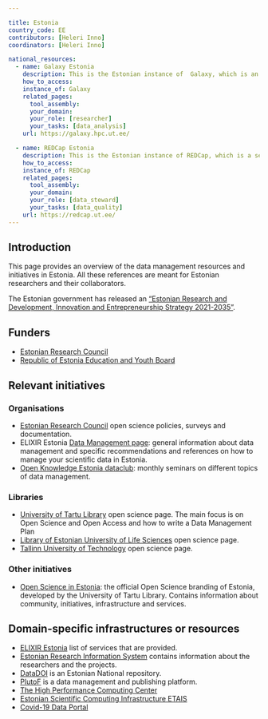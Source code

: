 ```yaml
---

title: Estonia
country_code: EE
contributors: [Heleri Inno]
coordinators: [Heleri Inno]

national_resources:
  - name: Galaxy Estonia
    description: This is the Estonian instance of  Galaxy, which is an open source, web-based platform for data intensive biomedical research.
    how_to_access:
    instance_of: Galaxy
    related_pages:
      tool_assembly:
      your_domain:
      your_role: [researcher]
      your_tasks: [data_analysis]
    url: https://galaxy.hpc.ut.ee/

  - name: REDCap Estonia
    description: This is the Estonian instance of REDCap, which is a secure web platform for building and managing online databases and surveys.
    how_to_access:
    instance_of: REDCap
    related_pages:
      tool_assembly:
      your_domain:
      your_role: [data_steward]
      your_tasks: [data_quality]
    url: https://redcap.ut.ee/
---
```


## Introduction

This page provides an overview of the data management resources and initiatives in Estonia. All these references are meant for Estonian researchers and their collaborators.

The Estonian government has released an [“Estonian Research and Development, Innovation and Entrepreneurship Strategy 2021-2035”](https://www.hm.ee/sites/default/files/taie_arengukava_kinnitatud_15.07.2021_211109a_en_final.pdf).

## Funders

* [Estonian Research Council](https://www.etag.ee/en/)
* [Republic of Estonia Education and Youth Board](https://harno.ee/en)

## Relevant initiatives
<!--- Ethical and legal regulations in the country, committees, etc.; we mostly don't have these, we will add different organisations dealing with data management in Estonia --->

### Organisations
* [Estonian Research Council](https://etag.ee/en/activities/open-science/) open science policies, surveys and documentation.
* ELIXIR Estonia [Data Management page](https://elixir.ut.ee/datamanagement): general information about data management and specific recommendations and references on how to manage your scientific data in Estonia.
* [Open Knowledge Estonia dataclub](https://okee.ee/andmeklubi/): monthly seminars on different topics of data management.

### Libraries
* [University of Tartu Library](https://utlib.ut.ee/en/open-science) open science page. The main focus is on Open Science and Open Access and how to write a Data Management Plan
* [Library of Estonian University of Life Sciences](https://library.emu.ee/en/research/open-science/) open science page.
* [Tallinn University of Technology](https://taltech.ee/en/library/open-science) open science page.

### Other initiatives
* [Open Science in Estonia](https://www.avatudteadus.ee/en/home/): the official Open Science branding of Estonia, developed by the University of Tartu Library. Contains information about community, initiatives, infrastructure and services.

## Domain-specific infrastructures or resources

* [ELIXIR Estonia](https://elixir.ut.ee/services) list of services that are provided.
* [Estonian Research Information System](https://www.etis.ee/Portal/News/Index/?IsLandingPage=true&lang=ENG#) contains information about the researchers and the projects.
* [DataDOI](https://datadoi.ee/) is an Estonian National repository.
* [PlutoF](https://plutof.ut.ee/) is a data management and publishing platform.
* [The High Performance Computing Center](https://hpc.ut.ee/)
* [Estonian Scientific Computing Infrastructure ETAIS](https://etais.ee/)
* [Covid-19 Data Portal](https://covid19dataportal.ee/en/about/)
